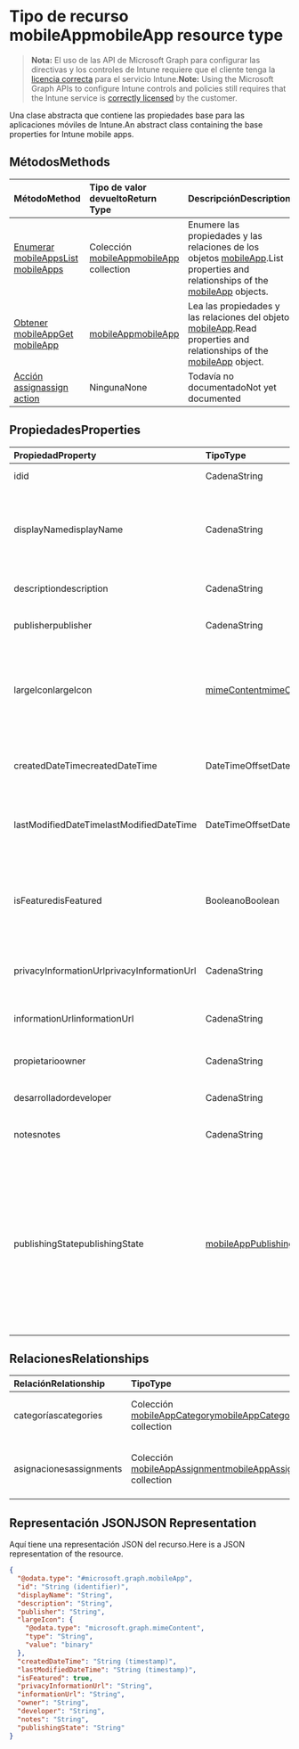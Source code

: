 # <a name="mobileapp-resource-type"></a><span data-ttu-id="b2030-101">Tipo de recurso mobileApp</span><span class="sxs-lookup"><span data-stu-id="b2030-101">mobileApp resource type</span></span>

> <span data-ttu-id="b2030-102">**Nota:** El uso de las API de Microsoft Graph para configurar las directivas y los controles de Intune requiere que el cliente tenga la [licencia correcta](https://go.microsoft.com/fwlink/?linkid=839381) para el servicio Intune.</span><span class="sxs-lookup"><span data-stu-id="b2030-102">**Note:** Using the Microsoft Graph APIs to configure Intune controls and policies still requires that the Intune service is [correctly licensed](https://go.microsoft.com/fwlink/?linkid=839381) by the customer.</span></span>

<span data-ttu-id="b2030-103">Una clase abstracta que contiene las propiedades base para las aplicaciones móviles de Intune.</span><span class="sxs-lookup"><span data-stu-id="b2030-103">An abstract class containing the base properties for Intune mobile apps.</span></span>
## <a name="methods"></a><span data-ttu-id="b2030-104">Métodos</span><span class="sxs-lookup"><span data-stu-id="b2030-104">Methods</span></span>
|<span data-ttu-id="b2030-105">Método</span><span class="sxs-lookup"><span data-stu-id="b2030-105">Method</span></span>|<span data-ttu-id="b2030-106">Tipo de valor devuelto</span><span class="sxs-lookup"><span data-stu-id="b2030-106">Return Type</span></span>|<span data-ttu-id="b2030-107">Descripción</span><span class="sxs-lookup"><span data-stu-id="b2030-107">Description</span></span>|
|:---|:---|:---|
|[<span data-ttu-id="b2030-108">Enumerar mobileApps</span><span class="sxs-lookup"><span data-stu-id="b2030-108">List mobileApps</span></span>](../api/intune_apps_mobileapp_list.md)|<span data-ttu-id="b2030-109">Colección [mobileApp](../resources/intune_apps_mobileapp.md)</span><span class="sxs-lookup"><span data-stu-id="b2030-109">[mobileApp](../resources/intune_apps_mobileapp.md) collection</span></span>|<span data-ttu-id="b2030-110">Enumere las propiedades y las relaciones de los objetos [mobileApp](../resources/intune_apps_mobileapp.md).</span><span class="sxs-lookup"><span data-stu-id="b2030-110">List properties and relationships of the [mobileApp](../resources/intune_apps_mobileapp.md) objects.</span></span>|
|[<span data-ttu-id="b2030-111">Obtener mobileApp</span><span class="sxs-lookup"><span data-stu-id="b2030-111">Get mobileApp</span></span>](../api/intune_apps_mobileapp_get.md)|[<span data-ttu-id="b2030-112">mobileApp</span><span class="sxs-lookup"><span data-stu-id="b2030-112">mobileApp</span></span>](../resources/intune_apps_mobileapp.md)|<span data-ttu-id="b2030-113">Lea las propiedades y las relaciones del objeto [mobileApp](../resources/intune_apps_mobileapp.md).</span><span class="sxs-lookup"><span data-stu-id="b2030-113">Read properties and relationships of the [mobileApp](../resources/intune_apps_mobileapp.md) object.</span></span>|
|[<span data-ttu-id="b2030-114">Acción assign</span><span class="sxs-lookup"><span data-stu-id="b2030-114">assign action</span></span>](../api/intune_apps_mobileapp_assign.md)|<span data-ttu-id="b2030-115">Ninguna</span><span class="sxs-lookup"><span data-stu-id="b2030-115">None</span></span>|<span data-ttu-id="b2030-116">Todavía no documentado</span><span class="sxs-lookup"><span data-stu-id="b2030-116">Not yet documented</span></span>|

## <a name="properties"></a><span data-ttu-id="b2030-117">Propiedades</span><span class="sxs-lookup"><span data-stu-id="b2030-117">Properties</span></span>
|<span data-ttu-id="b2030-118">Propiedad</span><span class="sxs-lookup"><span data-stu-id="b2030-118">Property</span></span>|<span data-ttu-id="b2030-119">Tipo</span><span class="sxs-lookup"><span data-stu-id="b2030-119">Type</span></span>|<span data-ttu-id="b2030-120">Descripción</span><span class="sxs-lookup"><span data-stu-id="b2030-120">Description</span></span>|
|:---|:---|:---|
|<span data-ttu-id="b2030-121">id</span><span class="sxs-lookup"><span data-stu-id="b2030-121">id</span></span>|<span data-ttu-id="b2030-122">Cadena</span><span class="sxs-lookup"><span data-stu-id="b2030-122">String</span></span>|<span data-ttu-id="b2030-123">Clave de la entidad.</span><span class="sxs-lookup"><span data-stu-id="b2030-123">Key of the entity.</span></span>|
|<span data-ttu-id="b2030-124">displayName</span><span class="sxs-lookup"><span data-stu-id="b2030-124">displayName</span></span>|<span data-ttu-id="b2030-125">Cadena</span><span class="sxs-lookup"><span data-stu-id="b2030-125">String</span></span>|<span data-ttu-id="b2030-126">El título de la aplicación importado o proporcionado por el administrador.</span><span class="sxs-lookup"><span data-stu-id="b2030-126">The admin provided or imported title of the app.</span></span>|
|<span data-ttu-id="b2030-127">description</span><span class="sxs-lookup"><span data-stu-id="b2030-127">description</span></span>|<span data-ttu-id="b2030-128">Cadena</span><span class="sxs-lookup"><span data-stu-id="b2030-128">String</span></span>|<span data-ttu-id="b2030-129">La descripción de la aplicación.</span><span class="sxs-lookup"><span data-stu-id="b2030-129">The description of the app.</span></span>|
|<span data-ttu-id="b2030-130">publisher</span><span class="sxs-lookup"><span data-stu-id="b2030-130">publisher</span></span>|<span data-ttu-id="b2030-131">Cadena</span><span class="sxs-lookup"><span data-stu-id="b2030-131">String</span></span>|<span data-ttu-id="b2030-132">El publicador de la aplicación.</span><span class="sxs-lookup"><span data-stu-id="b2030-132">The publisher of the app.</span></span>|
|<span data-ttu-id="b2030-133">largeIcon</span><span class="sxs-lookup"><span data-stu-id="b2030-133">largeIcon</span></span>|[<span data-ttu-id="b2030-134">mimeContent</span><span class="sxs-lookup"><span data-stu-id="b2030-134">mimeContent</span></span>](../resources/intune_shared_mimecontent.md)|<span data-ttu-id="b2030-135">El icono grande, se muestra en los detalles de la aplicación y se usa para cargar el icono.</span><span class="sxs-lookup"><span data-stu-id="b2030-135">The large icon, to be displayed in the app details and used for upload of the icon.</span></span>|
|<span data-ttu-id="b2030-136">createdDateTime</span><span class="sxs-lookup"><span data-stu-id="b2030-136">createdDateTime</span></span>|<span data-ttu-id="b2030-137">DateTimeOffset</span><span class="sxs-lookup"><span data-stu-id="b2030-137">DateTimeOffset</span></span>|<span data-ttu-id="b2030-138">La fecha y la hora de creación de la aplicación.</span><span class="sxs-lookup"><span data-stu-id="b2030-138">The date and time the app was created.</span></span>|
|<span data-ttu-id="b2030-139">lastModifiedDateTime</span><span class="sxs-lookup"><span data-stu-id="b2030-139">lastModifiedDateTime</span></span>|<span data-ttu-id="b2030-140">DateTimeOffset</span><span class="sxs-lookup"><span data-stu-id="b2030-140">DateTimeOffset</span></span>|<span data-ttu-id="b2030-141">Fecha y hora de la última modificación de la aplicación.</span><span class="sxs-lookup"><span data-stu-id="b2030-141">The date and time the app was last modified.</span></span>|
|<span data-ttu-id="b2030-142">isFeatured</span><span class="sxs-lookup"><span data-stu-id="b2030-142">isFeatured</span></span>|<span data-ttu-id="b2030-143">Booleano</span><span class="sxs-lookup"><span data-stu-id="b2030-143">Boolean</span></span>|<span data-ttu-id="b2030-144">El valor que indica si el administrador ha marcado la aplicación como destacada.</span><span class="sxs-lookup"><span data-stu-id="b2030-144">The value indicating whether the app is marked as featured by the admin.</span></span>|
|<span data-ttu-id="b2030-145">privacyInformationUrl</span><span class="sxs-lookup"><span data-stu-id="b2030-145">privacyInformationUrl</span></span>|<span data-ttu-id="b2030-146">Cadena</span><span class="sxs-lookup"><span data-stu-id="b2030-146">String</span></span>|<span data-ttu-id="b2030-147">La dirección URL de la declaración de privacidad.</span><span class="sxs-lookup"><span data-stu-id="b2030-147">The privacy statement Url.</span></span>|
|<span data-ttu-id="b2030-148">informationUrl</span><span class="sxs-lookup"><span data-stu-id="b2030-148">informationUrl</span></span>|<span data-ttu-id="b2030-149">Cadena</span><span class="sxs-lookup"><span data-stu-id="b2030-149">String</span></span>|<span data-ttu-id="b2030-150">La dirección URL para obtener más información.</span><span class="sxs-lookup"><span data-stu-id="b2030-150">The more information Url.</span></span>|
|<span data-ttu-id="b2030-151">propietario</span><span class="sxs-lookup"><span data-stu-id="b2030-151">owner</span></span>|<span data-ttu-id="b2030-152">Cadena</span><span class="sxs-lookup"><span data-stu-id="b2030-152">String</span></span>|<span data-ttu-id="b2030-153">Propietario de la aplicación.</span><span class="sxs-lookup"><span data-stu-id="b2030-153">The owner of the app.</span></span>|
|<span data-ttu-id="b2030-154">desarrollador</span><span class="sxs-lookup"><span data-stu-id="b2030-154">developer</span></span>|<span data-ttu-id="b2030-155">Cadena</span><span class="sxs-lookup"><span data-stu-id="b2030-155">String</span></span>|<span data-ttu-id="b2030-156">El desarrollador de la aplicación.</span><span class="sxs-lookup"><span data-stu-id="b2030-156">The developer of the app.</span></span>|
|<span data-ttu-id="b2030-157">notes</span><span class="sxs-lookup"><span data-stu-id="b2030-157">notes</span></span>|<span data-ttu-id="b2030-158">Cadena</span><span class="sxs-lookup"><span data-stu-id="b2030-158">String</span></span>|<span data-ttu-id="b2030-159">Notas de la aplicación.</span><span class="sxs-lookup"><span data-stu-id="b2030-159">Notes for the app.</span></span>|
|<span data-ttu-id="b2030-160">publishingState</span><span class="sxs-lookup"><span data-stu-id="b2030-160">publishingState</span></span>|[<span data-ttu-id="b2030-161">mobileAppPublishingState</span><span class="sxs-lookup"><span data-stu-id="b2030-161">mobileAppPublishingState</span></span>](../resources/intune_apps_mobileapppublishingstate.md)|<span data-ttu-id="b2030-p101">El estado de publicación para la aplicación. La aplicación no se puede asignar a menos que se publique la aplicación. Los valores posibles son: `notPublished`, `processing`, `published`.</span><span class="sxs-lookup"><span data-stu-id="b2030-p101">The publishing state for the app. The app cannot be assigned unless the app is published. The possible values are: `notPublished`, `processing`, `published`.</span></span>|

## <a name="relationships"></a><span data-ttu-id="b2030-165">Relaciones</span><span class="sxs-lookup"><span data-stu-id="b2030-165">Relationships</span></span>
|<span data-ttu-id="b2030-166">Relación</span><span class="sxs-lookup"><span data-stu-id="b2030-166">Relationship</span></span>|<span data-ttu-id="b2030-167">Tipo</span><span class="sxs-lookup"><span data-stu-id="b2030-167">Type</span></span>|<span data-ttu-id="b2030-168">Descripción</span><span class="sxs-lookup"><span data-stu-id="b2030-168">Description</span></span>|
|:---|:---|:---|
|<span data-ttu-id="b2030-169">categorías</span><span class="sxs-lookup"><span data-stu-id="b2030-169">categories</span></span>|<span data-ttu-id="b2030-170">Colección [mobileAppCategory](../resources/intune_apps_mobileappcategory.md)</span><span class="sxs-lookup"><span data-stu-id="b2030-170">[mobileAppCategory](../resources/intune_apps_mobileappcategory.md) collection</span></span>|<span data-ttu-id="b2030-171">La lista de categorías para esta aplicación.</span><span class="sxs-lookup"><span data-stu-id="b2030-171">The list of categories for this app.</span></span>|
|<span data-ttu-id="b2030-172">asignaciones</span><span class="sxs-lookup"><span data-stu-id="b2030-172">assignments</span></span>|<span data-ttu-id="b2030-173">Colección [mobileAppAssignment](../resources/intune_apps_mobileappassignment.md)</span><span class="sxs-lookup"><span data-stu-id="b2030-173">[mobileAppAssignment](../resources/intune_apps_mobileappassignment.md) collection</span></span>|<span data-ttu-id="b2030-174">La lista de asignaciones de grupo para esta aplicación móvil.</span><span class="sxs-lookup"><span data-stu-id="b2030-174">The list of group assignments for this mobile app.</span></span>|

## <a name="json-representation"></a><span data-ttu-id="b2030-175">Representación JSON</span><span class="sxs-lookup"><span data-stu-id="b2030-175">JSON Representation</span></span>
<span data-ttu-id="b2030-176">Aquí tiene una representación JSON del recurso.</span><span class="sxs-lookup"><span data-stu-id="b2030-176">Here is a JSON representation of the resource.</span></span>
<!--{
  "blockType": "resource",
  "baseType": "microsoft.graph.entity",
  "keyProperty": "id",
  "@odata.type": "microsoft.graph.mobileApp"
}-->
``` json
{
  "@odata.type": "#microsoft.graph.mobileApp",
  "id": "String (identifier)",
  "displayName": "String",
  "description": "String",
  "publisher": "String",
  "largeIcon": {
    "@odata.type": "microsoft.graph.mimeContent",
    "type": "String",
    "value": "binary"
  },
  "createdDateTime": "String (timestamp)",
  "lastModifiedDateTime": "String (timestamp)",
  "isFeatured": true,
  "privacyInformationUrl": "String",
  "informationUrl": "String",
  "owner": "String",
  "developer": "String",
  "notes": "String",
  "publishingState": "String"
}
```








